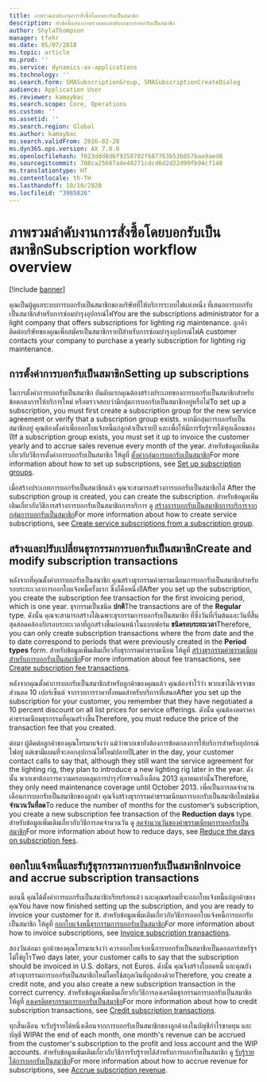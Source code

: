 ```yaml
---
title: ภาพรวมลำดับงานการสั่งซื้อโดยบอกรับเป็นสมาชิก
description: หัวข้อนี้แสดงภาพรวมของลำดับงานการบอกรับเป็นสมาชิก
author: ShylaThompson
manager: tfehr
ms.date: 05/07/2018
ms.topic: article
ms.prod: ''
ms.service: dynamics-ax-applications
ms.technology: ''
ms.search.form: SMASubscriptionGroup, SMASubscriptionCreateDialog
audience: Application User
ms.reviewer: kamaybac
ms.search.scope: Core, Operations
ms.custom: ''
ms.assetid: ''
ms.search.region: Global
ms.author: kamaybac
ms.search.validFrom: 2016-02-28
ms.dyn365.ops.version: AX 7.0.0
ms.openlocfilehash: f023ddd8d6f9350702f687763b53b057baa9aed8
ms.sourcegitcommit: 708ca25687a4e48271cdcd6d2d22d99fb94cf140
ms.translationtype: HT
ms.contentlocale: th-TH
ms.lasthandoff: 10/10/2020
ms.locfileid: "3985826"
---
```

# <a name="subscription-workflow-overview"></a><span data-ttu-id="632ee-103">ภาพรวมลำดับงานการสั่งซื้อโดยบอกรับเป็นสมาชิก</span><span class="sxs-lookup"><span data-stu-id="632ee-103">Subscription workflow overview</span></span> 

[!include [banner](../includes/banner.md)]


<span data-ttu-id="632ee-104">คุณเป็นผู้ดูแลระบบการบอกรับเป็นสมาชิกของบริษัทที่ให้บริการระบบไฟแห่งหนึ่ง ที่เสนอการบอกรับเป็นสมาชิกสำหรับการซ่อมบำรุงอุปกรณ์ไฟ</span><span class="sxs-lookup"><span data-stu-id="632ee-104">You are the subscriptions administrator for a light company that offers subscriptions for lighting rig maintenance.</span></span> <span data-ttu-id="632ee-105">ลูกค้าติดต่อบริษัทของคุณเพื่อสมัครเป็นสมาชิกรายปีสำหรับการซ่อมบำรุงอุปกรณ์ไฟ</span><span class="sxs-lookup"><span data-stu-id="632ee-105">A customer contacts your company to purchase a yearly subscription for lighting rig maintenance.</span></span>

## <a name="setting-up-subscriptions"></a><span data-ttu-id="632ee-106">การตั้งค่าการบอกรับเป็นสมาชิก</span><span class="sxs-lookup"><span data-stu-id="632ee-106">Setting up subscriptions</span></span>

<span data-ttu-id="632ee-107">ในการตั้งค่าการบอกรับเป็นสมาชิก อันดับแรกคุณต้องสร้างประเภทของการบอกรับเป็นสมาชิกสำหรับข้อตกลงการให้บริการใหม่ หรือตรวจสอบว่ามีกลุ่มการบอกรับเป็นสมาชิกอยู่หรือไม่</span><span class="sxs-lookup"><span data-stu-id="632ee-107">To set up a subscription, you must first create a subscription group for the new service agreement or verify that a subscription group exists.</span></span> <span data-ttu-id="632ee-108">หากมีกลุ่มการบอกรับเป็นสมาชิกอยู่ คุณต้องตั้งค่าเพื่อออกใบแจ้งหนี้แก่ลูกค้าเป็นรายปี และเพื่อให้มีการรับรู้รายได้ทุกเดือนของปี</span><span class="sxs-lookup"><span data-stu-id="632ee-108">If a subscription group exists, you must set it up to invoice the customer yearly and to accrue sales revenue every month of the year.</span></span> <span data-ttu-id="632ee-109">สำหรับข้อมูลเพิ่มเติมเกี่ยวกับวิธีการตั้งค่าการบอกรับเป็นสมาชิก ให้ดูที่ [ตั้งค่ากลุ่มการบอกรับเป็นสมาชิก](set-up-subscription-groups.md)</span><span class="sxs-lookup"><span data-stu-id="632ee-109">For more information about how to set up subscriptions, see [Set up subscription groups](set-up-subscription-groups.md).</span></span>

<span data-ttu-id="632ee-110">เมื่อสร้างประเภทการบอกรับเป็นสมาชิกแล้ว คุณจะสามารถสร้างการบอกรับเป็นสมาชิกได้ </span><span class="sxs-lookup"><span data-stu-id="632ee-110">After the subscription group is created, you can create the subscription.</span></span> <span data-ttu-id="632ee-111">สำหรับข้อมูลเพิ่มเติมเกี่ยวกับวิธีการสร้างการบอกรับเป็นสมาชิกการบริการ ดู [สร้างการบอกรับเป็นสมาชิกการบริการจากกลุ่มการบอกรับเป็นสมาชิก](create-service-subscriptions-from-subscription-group.md)</span><span class="sxs-lookup"><span data-stu-id="632ee-111">For more information about how to create service subscriptions, see [Create service subscriptions from a subscription group](create-service-subscriptions-from-subscription-group.md).</span></span>

## <a name="create-and-modify-subscription-transactions"></a><span data-ttu-id="632ee-112">สร้างและปรับเปลี่ยนธุรกรรมการบอกรับเป็นสมาชิก</span><span class="sxs-lookup"><span data-stu-id="632ee-112">Create and modify subscription transactions</span></span>

<span data-ttu-id="632ee-113">หลังจากที่คุณตั้งค่าการบอกรับเป็นสมาชิก คุณสร้างธุรกรรมค่าธรรมเนียมการบอกรับเป็นสมาชิกสำหรับรอบระยะเวลาการออกใบแจ้งหนี้ครั้งแรก ซึ่งก็คือหนึ่งปี</span><span class="sxs-lookup"><span data-stu-id="632ee-113">After you set up the subscription, you create the subscription fee transaction for the first invoicing period, which is one year.</span></span> <span data-ttu-id="632ee-114">ธุรกรรมเป็นชนิด **ปกติ**</span><span class="sxs-lookup"><span data-stu-id="632ee-114">The transactions are of the **Regular** type.</span></span> <span data-ttu-id="632ee-115">ดังนั้น คุณจะสามารถสร้างได้เฉพาะธุรกรรมการบอกรับเป็นสมาชิก ที่ซึ่งวันที่เริ่มต้นและวันที่สิ้นสุดสอดคล้องกับรอบระยะเวลาที่ถูกสร้างขึ้นก่อนหน้าในแบบฟอร์ม **ชนิดรอบระยะเวลา**</span><span class="sxs-lookup"><span data-stu-id="632ee-115">Therefore, you can only create subscription transactions where the from date and the to date correspond to periods that were previously created in the **Period types** form.</span></span> <span data-ttu-id="632ee-116">สำหรับข้อมูลเพิ่มเติมเกี่ยวกับธุรกรรมค่าธรรมเนียม ให้ดูที่ [สร้างธุรกรรมค่าธรรมเนียมสำหรับการบอกรับเป็นสมาชิก](create-subscription-fee-transactions.md)</span><span class="sxs-lookup"><span data-stu-id="632ee-116">For more information about fee transactions, see [Create subscription fee transactions](create-subscription-fee-transactions.md).</span></span>

<span data-ttu-id="632ee-117">หลังจากคุณตั้งค่าการบอกรับเป็นสมาชิกสำหรับลูกค้าของคุณแล้ว คุณต้องจำไว้ว่า พวกเขาได้เจรจาขอส่วนลด 10 เปอร์เซ็นต์ จากรายการราคาทั้งหมดสำหรับบริการที่เสนอ</span><span class="sxs-lookup"><span data-stu-id="632ee-117">After you set up the subscription for your customer, you remember that they have negotiated a 10 percent discount on all list prices for service offerings.</span></span> <span data-ttu-id="632ee-118">ดังนั้น คุณต้องลดราคาค่าธรรมเนียมธุรกรรมที่คุณสร้างขึ้น</span><span class="sxs-lookup"><span data-stu-id="632ee-118">Therefore, you must reduce the price of the transaction fee that you created.</span></span>

<span data-ttu-id="632ee-119">ต่อมา ผู้ติดต่อลูกค้าของคุณโทรมาแจ้งว่า แม้ว่าพวกเขายังต้องการข้อตกลงการให้บริการสำหรับอุปกรณ์ไฟอยู่ แต่เขามีแผนที่จะออกอุปกรณ์ไฟใหม่ปลายปี</span><span class="sxs-lookup"><span data-stu-id="632ee-119">Later in the day, your customer contact calls to say that, although they still want the service agreement for the lighting rig, they plan to introduce a new lighting rig later in the year.</span></span> <span data-ttu-id="632ee-120">ดังนั้น พวกเขาต้องการความครอบคลุมการบำรุงรักษาจนถึงเดือน 2013 ตุลาคมเท่านั้น</span><span class="sxs-lookup"><span data-stu-id="632ee-120">Therefore, they only need maintenance coverage until October 2013.</span></span> <span data-ttu-id="632ee-121">เพื่อเป็นการลดจำนวนเดือนการบอกรับเป็นสมาชิกของลูกค้า คุณจึงสร้างธุรกรรมค่าธรรมเนียมการบอกรับเป็นสมาชิกใหม่ชนิด **จำนวนวันที่ลด**</span><span class="sxs-lookup"><span data-stu-id="632ee-121">To reduce the number of months for the customer’s subscription, you create a new subscription fee transaction of the **Reduction days** type.</span></span> <span data-ttu-id="632ee-122">สำหรับข้อมูลเพิ่มเติมเกี่ยวกับวิธีการลดจำนวนวัน ดู [ลดจำนวนวันของค่าธรรมเนียมการบอกรับเป็นสมาชิก](reduce-the-days-on-subscription-fees.md)</span><span class="sxs-lookup"><span data-stu-id="632ee-122">For more information about how to reduce days, see [Reduce the days on subscription fees](reduce-the-days-on-subscription-fees.md).</span></span>

## <a name="invoice-and-accrue-subscription-transactions"></a><span data-ttu-id="632ee-123">ออกใบแจ้งหนี้และรับรู้ธุรกรรมการบอกรับเป็นสมาชิก</span><span class="sxs-lookup"><span data-stu-id="632ee-123">Invoice and accrue subscription transactions</span></span>

<span data-ttu-id="632ee-124">ตอนนี้ คุณได้ตั้งค่าการบอกรับเป็นสมาชิกเรียบร้อยแล้ว และคุณพร้อมที่จะออกใบแจ้งหนี้แก่ลูกค้าของคุณ</span><span class="sxs-lookup"><span data-stu-id="632ee-124">You have now finished setting up the subscription, and you are ready to invoice your customer for it.</span></span> <span data-ttu-id="632ee-125">สำหรับข้อมูลเพิ่มเติมเกี่ยวกับวิธีการออกใบแจ้งหนี้การบอกรับเป็นสมาชิก ให้ดูที่ [ออกใบแจ้งหนี้ธุรกรรมการบอกรับเป็นสมาชิก](invoice-subscription-transactions.md)</span><span class="sxs-lookup"><span data-stu-id="632ee-125">For more information about how to invoice subscriptions, see [Invoice subscription transactions](invoice-subscription-transactions.md).</span></span>

<span data-ttu-id="632ee-126">สองวันต่อมา ลูกค้าของคุณโทรมาแจ้งว่า ควรออกใบแจ้งหนี้การบอกรับเป็นสมาชิกเป็นดอลลาร์สหรัฐฯ ไม่ใช่ยูโร</span><span class="sxs-lookup"><span data-stu-id="632ee-126">Two days later, your customer calls to say that the subscription should be invoiced in U.S. dollars, not Euros.</span></span> <span data-ttu-id="632ee-127">ดังนั้น คุณจึงสร้างใบลดหนี้ และคุณยังสร้างธุรกรรมการบอกรับเป็นสมาชิกใหม่โดยใช้สกุลเงินที่ถูกต้องด้วย</span><span class="sxs-lookup"><span data-stu-id="632ee-127">Therefore, you create a credit note, and you also create a new subscription transaction in the correct currency.</span></span> <span data-ttu-id="632ee-128">สำหรับข้อมูลเพิ่มเติมเกี่ยวกับวิธีการลงเครดิตธุรกรรมการบอกรับเป็นสมาชิก ให้ดูที่ [ลงเครดิตธุรกรรมการบอกรับเป็นสมาชิก](credit-subscription-transactions.md)</span><span class="sxs-lookup"><span data-stu-id="632ee-128">For more information about how to credit subscription transactions, see [Credit subscription transactions](credit-subscription-transactions.md).</span></span>

<span data-ttu-id="632ee-129">ทุกสิ้นเดือน จะรับรู้รายได้หนึ่งเดือนจากการบอกรับเป็นสมาชิกของลูกค้าลงในบัญชีกำไรขาดทุน และบัญชี WIP</span><span class="sxs-lookup"><span data-stu-id="632ee-129">At the end of each month, one month's revenue can be accrued from the customer's subscription to the profit and loss account and the WIP accounts.</span></span> <span data-ttu-id="632ee-130">สำหรับข้อมูลเพิ่มเติมเกี่ยวกับวิธีการรับรู้รายได้สำหรับการบอกรับเป็นสมาชิก ดู [รับรู้รายได้การบอกรับเป็นสมาชิก](accrue-subscription-revenue.md)</span><span class="sxs-lookup"><span data-stu-id="632ee-130">For more information about how to accrue revenue for subscriptions, see [Accrue subscription revenue](accrue-subscription-revenue.md).</span></span>

  


